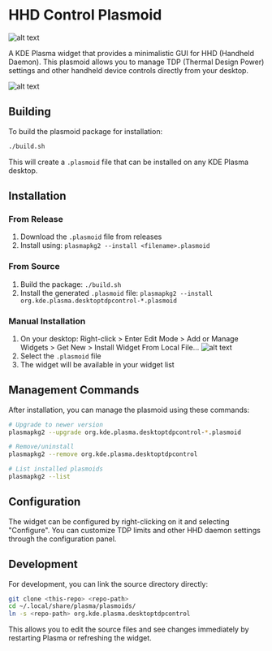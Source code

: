 # HHD Control Plasmoid

![alt text](https://i.imgur.com/pxDZ3mH.png)

A KDE Plasma widget that provides a minimalistic GUI for HHD (Handheld Daemon). This plasmoid allows you to manage TDP (Thermal Design Power) settings and other handheld device controls directly from your desktop.

![alt text](https://i.imgur.com/JiLI78g.png)

## Building

To build the plasmoid package for installation:

```bash
./build.sh
```

This will create a `.plasmoid` file that can be installed on any KDE Plasma desktop.

## Installation

### From Release
1. Download the `.plasmoid` file from releases
2. Install using: `plasmapkg2 --install <filename>.plasmoid`

### From Source
1. Build the package: `./build.sh`
2. Install the generated `.plasmoid` file: `plasmapkg2 --install org.kde.plasma.desktoptdpcontrol-*.plasmoid`

### Manual Installation
1. On your desktop: Right-click > Enter Edit Mode > Add or Manage Widgets > Get New > Install Widget From Local File...
   ![alt text](https://i.imgur.com/FEWM2Hj.png)
2. Select the `.plasmoid` file
3. The widget will be available in your widget list

## Management Commands

After installation, you can manage the plasmoid using these commands:

```bash
# Upgrade to newer version
plasmapkg2 --upgrade org.kde.plasma.desktoptdpcontrol-*.plasmoid

# Remove/uninstall
plasmapkg2 --remove org.kde.plasma.desktoptdpcontrol

# List installed plasmoids  
plasmapkg2 --list
```

## Configuration

The widget can be configured by right-clicking on it and selecting "Configure". You can customize TDP limits and other HHD daemon settings through the configuration panel.

## Development

For development, you can link the source directory directly:

```bash
git clone <this-repo> <repo-path>
cd ~/.local/share/plasma/plasmoids/
ln -s <repo-path> org.kde.plasma.desktoptdpcontrol
```

This allows you to edit the source files and see changes immediately by restarting Plasma or refreshing the widget.
